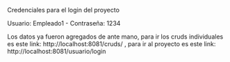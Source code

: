 Credenciales para el login del proyecto

Usuario: Empleado1 -
Contraseña: 1234

Los datos ya fueron agregados de ante mano, para ir los cruds individuales es este link: http://localhost:8081/cruds/         ,
para ir al proyecto es este link: http://localhost:8081/usuario/login

